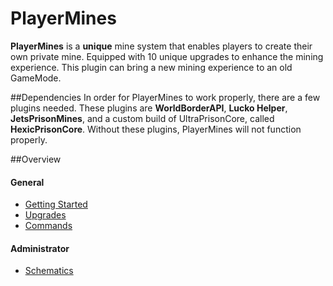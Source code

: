 # PlayerMines

**PlayerMines** is a **unique** mine system that enables players to create their own private mine. Equipped with 10 unique upgrades to enhance the mining experience. This plugin can bring a new mining experience to an old GameMode.

##Dependencies
In order for PlayerMines to work properly, there are a few plugins needed. These plugins are **WorldBorderAPI**, **Lucko Helper**, **JetsPrisonMines**, and a custom build of UltraPrisonCore, called **HexicPrisonCore**. Without these plugins, PlayerMines will not function properly.

##Overview
#### General
- [Getting Started](docs/GETTINGSTARTED.md)
- [Upgrades](docs/UPGRADES.md)
- [Commands](docs/COMMANDS.md)
#### Administrator
  - [Schematics](docs/SCHEMATICS.md)